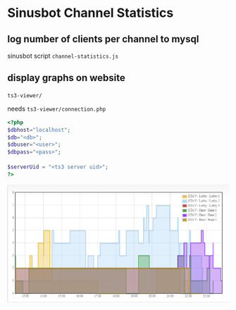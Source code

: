 # Sinusbot Channel Statistics

## log number of clients per channel to mysql

sinusbot script `channel-statistics.js`

## display graphs on website

`ts3-viewer/`

needs `ts3-viewer/connection.php`
```php
<?php
$dbhost="localhost";
$db="<db>";
$dbuser="<user>";
$dbpass="<pass>";

$serverUid = "<ts3 server uid>";
?>
```

![demo](ts3-stats.png)
